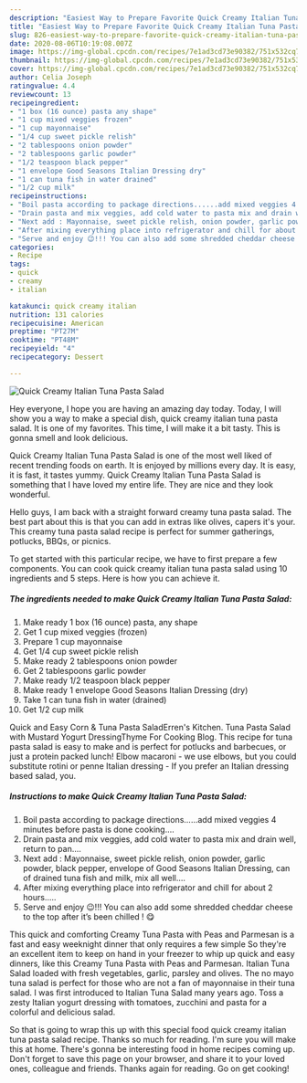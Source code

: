 ```yaml
---
description: "Easiest Way to Prepare Favorite Quick Creamy Italian Tuna Pasta Salad"
title: "Easiest Way to Prepare Favorite Quick Creamy Italian Tuna Pasta Salad"
slug: 826-easiest-way-to-prepare-favorite-quick-creamy-italian-tuna-pasta-salad
date: 2020-08-06T10:19:08.007Z
image: https://img-global.cpcdn.com/recipes/7e1ad3cd73e90382/751x532cq70/quick-creamy-italian-tuna-pasta-salad-recipe-main-photo.jpg
thumbnail: https://img-global.cpcdn.com/recipes/7e1ad3cd73e90382/751x532cq70/quick-creamy-italian-tuna-pasta-salad-recipe-main-photo.jpg
cover: https://img-global.cpcdn.com/recipes/7e1ad3cd73e90382/751x532cq70/quick-creamy-italian-tuna-pasta-salad-recipe-main-photo.jpg
author: Celia Joseph
ratingvalue: 4.4
reviewcount: 13
recipeingredient:
- "1 box (16 ounce) pasta any shape"
- "1 cup mixed veggies frozen"
- "1 cup mayonnaise"
- "1/4 cup sweet pickle relish"
- "2 tablespoons onion powder"
- "2 tablespoons garlic powder"
- "1/2 teaspoon black pepper"
- "1 envelope Good Seasons Italian Dressing dry"
- "1 can tuna fish in water drained"
- "1/2 cup milk"
recipeinstructions:
- "Boil pasta according to package directions......add mixed veggies 4 minutes before pasta is done cooking...."
- "Drain pasta and mix veggies, add cold water to pasta mix and drain well, return to pan...."
- "Next add : Mayonnaise, sweet pickle relish, onion powder, garlic powder, black pepper, envelope of Good Seasons Italian Dressing, can of drained tuna fish and milk, mix all well...."
- "After mixing everything place into refrigerator and chill for about 2 hours....."
- "Serve and enjoy 😉!!! You can also add some shredded cheddar cheese to the top after it’s been chilled ! 😋"
categories:
- Recipe
tags:
- quick
- creamy
- italian

katakunci: quick creamy italian 
nutrition: 131 calories
recipecuisine: American
preptime: "PT27M"
cooktime: "PT48M"
recipeyield: "4"
recipecategory: Dessert

---
```



![Quick Creamy Italian Tuna Pasta Salad](https://img-global.cpcdn.com/recipes/7e1ad3cd73e90382/751x532cq70/quick-creamy-italian-tuna-pasta-salad-recipe-main-photo.jpg)

Hey everyone, I hope you are having an amazing day today. Today, I will show you a way to make a special dish, quick creamy italian tuna pasta salad. It is one of my favorites. This time, I will make it a bit tasty. This is gonna smell and look delicious.

Quick Creamy Italian Tuna Pasta Salad is one of the most well liked of recent trending foods on earth. It is enjoyed by millions every day. It is easy, it is fast, it tastes yummy. Quick Creamy Italian Tuna Pasta Salad is something that I have loved my entire life. They are nice and they look wonderful.

Hello guys, I am back with a straight forward creamy tuna pasta salad. The best part about this is that you can add in extras like olives, capers it&#39;s your. This creamy tuna pasta salad recipe is perfect for summer gatherings, potlucks, BBQs, or picnics.


To get started with this particular recipe, we have to first prepare a few components. You can cook quick creamy italian tuna pasta salad using 10 ingredients and 5 steps. Here is how you can achieve it.

<!--inarticleads1-->

##### The ingredients needed to make Quick Creamy Italian Tuna Pasta Salad:

1. Make ready 1 box (16 ounce) pasta, any shape
1. Get 1 cup mixed veggies (frozen)
1. Prepare 1 cup mayonnaise
1. Get 1/4 cup sweet pickle relish
1. Make ready 2 tablespoons onion powder
1. Get 2 tablespoons garlic powder
1. Make ready 1/2 teaspoon black pepper
1. Make ready 1 envelope Good Seasons Italian Dressing (dry)
1. Take 1 can tuna fish in water (drained)
1. Get 1/2 cup milk


Quick and Easy Corn &amp; Tuna Pasta SaladErren&#39;s Kitchen. Tuna Pasta Salad with Mustard Yogurt DressingThyme For Cooking Blog. This recipe for tuna pasta salad is easy to make and is perfect for potlucks and barbecues, or just a protein packed lunch! Elbow macaroni - we use elbows, but you could substitute rotini or penne Italian dressing - If you prefer an Italian dressing based salad, you. 

<!--inarticleads2-->

##### Instructions to make Quick Creamy Italian Tuna Pasta Salad:

1. Boil pasta according to package directions......add mixed veggies 4 minutes before pasta is done cooking....
1. Drain pasta and mix veggies, add cold water to pasta mix and drain well, return to pan....
1. Next add : Mayonnaise, sweet pickle relish, onion powder, garlic powder, black pepper, envelope of Good Seasons Italian Dressing, can of drained tuna fish and milk, mix all well....
1. After mixing everything place into refrigerator and chill for about 2 hours.....
1. Serve and enjoy 😉!!! You can also add some shredded cheddar cheese to the top after it’s been chilled ! 😋


This quick and comforting Creamy Tuna Pasta with Peas and Parmesan is a fast and easy weeknight dinner that only requires a few simple So they&#39;re an excellent item to keep on hand in your freezer to whip up quick and easy dinners, like this Creamy Tuna Pasta with Peas and Parmesan. Italian Tuna Salad loaded with fresh vegetables, garlic, parsley and olives. The no mayo tuna salad is perfect for those who are not a fan of mayonnaise in their tuna salad. I was first introduced to Italian Tuna Salad many years ago. Toss a zesty Italian yogurt dressing with tomatoes, zucchini and pasta for a colorful and delicious salad. 

So that is going to wrap this up with this special food quick creamy italian tuna pasta salad recipe. Thanks so much for reading. I'm sure you will make this at home. There's gonna be interesting food in home recipes coming up. Don't forget to save this page on your browser, and share it to your loved ones, colleague and friends. Thanks again for reading. Go on get cooking!
